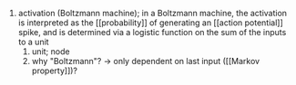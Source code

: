 1. activation (Boltzmann machine); in a Boltzmann machine, the activation is interpreted as the [[probability]] of generating an [[action potential]] spike, and is determined via a logistic function on the sum of the inputs to a unit
	1. unit; node
	2. why "Boltzmann"? → only dependent on last input ([[Markov property]])?